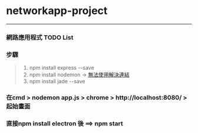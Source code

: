 # networkapp-project
---
### 網路應用程式 TODO List

### 步驟
> 1. npm install express --save
> 2. npm install nodemon -> [無法使用解決連結](https://www.twblogs.net/a/5edbd82cfa12b627653c409d)
> 3. npm install jade --save

### 在cmd > nodemon app.js > chrome > http://localhost:8080/ > 起始畫面

### 直接npm install electron 後 ==> npm start 
